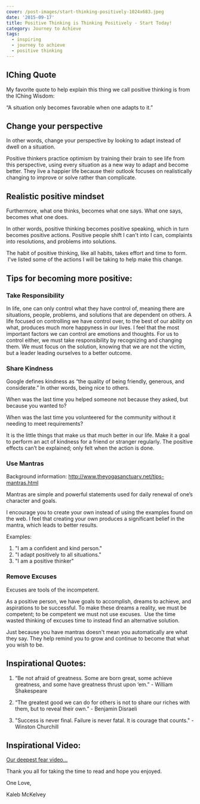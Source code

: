 ```yaml
---
cover: /post-images/start-thinking-positively-1024x683.jpeg
date: '2015-09-17'
title: Positive Thinking is Thinking Positively - Start Today!
category: Journey to Achieve
tags:
  - inspiring
  - journey to achieve
  - positive thinking
---
```

## IChing Quote

My favorite quote to help explain this thing we call positive thinking is from the IChing Wisdom:

“A situation only becomes favorable when one adapts to it.”

## Change your perspective

In other words, change your perspective by looking to adapt instead of dwell on a situation.

Positive thinkers practice optimism by training their brain to see life from this perspective, using every situation as a new way to adapt and become better. They live a happier life because their outlook focuses on realistically changing to improve or solve rather than complicate.

## Realistic positive mindset

Furthermore, what one thinks, becomes what one says. What one says, becomes what one does.  

In other words, positive thinking becomes positive speaking, which in turn becomes positive actions. Positive people shift I can't into I can, complaints into resolutions, and problems into solutions.

The habit of positive thinking, like all habits, takes effort and time to form.  I've listed some of the actions I will be taking to help make this change.

## **Tips for becoming more positive:**

### Take Responsibility

In life, one can only control what they have control of, meaning there are situations, people, problems, and solutions that are dependent on others. A life focused on controlling we have control over, to the best of our ability on what, produces much more happyness in our lives. I feel that the most important factors we can control are emotions and thoughts. For us to control either, we must take responsibility by recognizing and changing them. We must focus on the solution, knowing that we are not the victim, but a leader leading ourselves to a better outcome.

### Share Kindness

Google defines kindness as “the quality of being friendly, generous, and considerate.” In other words, being nice to others.

When was the last time you helped someone not because they asked, but because you wanted to?

When was the last time you volunteered for the community without it needing to meet requirements?

It is the little things that make us that much better in our life. Make it a goal to perform an act of kindness for a friend or stranger regularly. The positive effects can’t be explained; only felt when the action is done.

### Use Mantras

Background information:
<http://www.theyogasanctuary.net/tips-mantras.html>

Mantras are simple and powerful statements used for daily renewal of one’s character and goals.

I encourage you to create your own instead of using the examples found on the web. I feel that creating your own produces a significant belief in the mantra, which leads to better results.

Examples:
1. "I am a confident and kind person."
2. "I adapt positively to all situations."
3. "I am a positive thinker"

### Remove Excuses
Excuses are tools of the incompetent.

As a positive person, we have goals to accomplish, dreams to achieve, and aspirations to be successful. To make these dreams a reality, we must be competent; to be competent we must not use excuses.  Use the time wasted thinking of excuses time to instead find an alternative solution.


Just because you have mantras doesn't mean you automatically are what they say. They help remind you to grow and continue to become that what you wish to be.

## Inspirational Quotes:

1. “Be not afraid of greatness. Some are born great, some achieve greatness, and some have greatness thrust upon ‘em.” - William Shakespeare

2. “The greatest good we can do for others is not to share our riches with them, but to reveal their own.” - Benjamin Disraeli

3. "Success is never final. Failure is never fatal. It is courage that counts." - Winston Churchill

## Inspirational Video:

[Our deepest fear video...](https://www.youtube.com/watch?v=3a6hseqJ5h4)

Thank you all for taking the time to read and hope you enjoyed.

One Love,

Kaleb McKelvey
